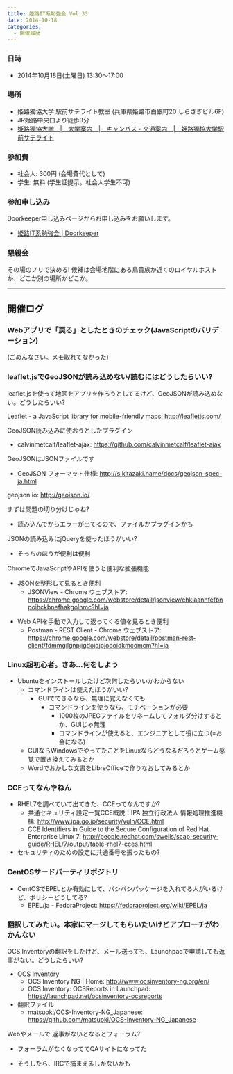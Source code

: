 ```yaml
---
title: 姫路IT系勉強会 Vol.33
date: 2014-10-18
categories:
  - 開催履歴
---
```


### 日時

-   2014年10月18日(土曜日) 13:30～17:00

### 場所


-   姫路獨協大学 駅前サテライト教室 (兵庫県姫路市白銀町20 しらさぎビル6F)
-   JR姫路中央口より徒歩3分
-   [姫路獨協大学　|　大学案内　|　キャンパス・交通案内　|　姫路獨協大学駅前サテライト](http://www.himeji-du.ac.jp/access/satellite/)

### 参加費

-   社会人: 300円 (会場費代として)
-   学生: 無料 (学生証提示。社会人学生不可)

### 参加申し込み

Doorkeeper申し込みページからお申し込みをお願いします。

-   [姫路IT系勉強会 | Doorkeeper](http://histudy.doorkeeper.jp/)

### 懇親会

その場のノリで決める!
候補は会場地階にある鳥貴族か近くのロイヤルホストか、どこか別の場所かどこか。

------------------------------------------------------------------------

開催ログ
--------

### Webアプリで「戻る」としたときのチェック(JavaScriptのバリデーション)

(ごめんなさい。メモ取れてなかった)

### leaflet.jsでGeoJSONが読み込めない/読むにはどうしたらいい?

leaflet.jsを使って地図をアプリを作ろうとしてるけど、GeoJSONが読み込めない。どうしたらいい?

Leaflet - a JavaScript library for mobile-friendly maps: <http://leafletjs.com/>

GeoJSON読み込みに使おうとしたプラグイン

-   calvinmetcalf/leaflet-ajax: <https://github.com/calvinmetcalf/leaflet-ajax>

GeoJSONはJSONファイルです

-   GeoJSON フォーマット仕様: <http://s.kitazaki.name/docs/geojson-spec-ja.html>

geojson.io: <http://geojson.io/>

まずは問題の切り分けじゃね?

-   読み込んでからエラーが出てるので、ファイルかプラグインかも

JSONの読み込みにjQueryを使ったほうがいい?

-   そっちのほうが便利は便利

ChromeでJavaScriptやAPIを使うと便利な拡張機能

-   JSONを整形して見るとき便利
    -   JSONView - Chrome ウェブストア: <https://chrome.google.com/webstore/detail/jsonview/chklaanhfefbnpoihckbnefhakgolnmc?hl=ja>

<!-- -->

-   Web APIを手動で入力して返ってくる値を見るとき便利
    -   Postman - REST Client - Chrome ウェブストア: <https://chrome.google.com/webstore/detail/postman-rest-client/fdmmgilgnpjigdojojpjoooidkmcomcm?hl=ja>

### Linux超初心者。さあ…何をしよう

-   Ubuntuをインストールしたけど次何したらいいかわからない
    -   コマンドラインは使えたほうがいい?
        -   GUIでできるなら、無理に覚えなくても
            -   コマンドラインを使うなら、モチベーションが必要
                -   1000枚のJPEGファイルをリネームしてフォルダ分けするとか、GUIじゃ無理
                -   コマンドラインが使えると、エンジニアとして役に立つ(=お金になる)
    -   GUIならWindowsでやってたことをLinuxならどうなるだろうとゲーム感覚で置き換えてみるとか
    -   Wordでおかしな文書をLibreOfficeで作りなおしてみるとか

### CCEってなんやねん

-   RHEL7を調べていて出てきた、CCEってなんですか?
    -   共通セキュリティ設定一覧CCE概説：IPA 独立行政法人 情報処理推進機構: <http://www.ipa.go.jp/security/vuln/CCE.html>
    -   CCE Identifiers in Guide to the Secure Configuration of Red Hat Enterprise Linux 7: <http://people.redhat.com/swells/scap-security-guide/RHEL/7/output/table-rhel7-cces.html>
-   セキュリティのための設定に共通番号を振ったもの?

### CentOSサードパーティリポジトリ

-   CentOSでEPELとか有効にして、バシバシパッケージを入れてる人がいるけど、ポリシーどうしてる?
    -   EPEL/ja - FedoraProject: <https://fedoraproject.org/wiki/EPEL/ja>

### 翻訳してみたい。本家にマージしてもらいたいけどアプローチがわかんない

OCS Inventoryの翻訳をしたけど、メール送っても、Launchpadで申請しても返事がない。どうしたらいい?

-   OCS Inventory
    -   OCS Inventory NG | Home: <http://www.ocsinventory-ng.org/en/>
    -   OCS Inventory: OCSReports in Launchpad: <https://launchpad.net/ocsinventory-ocsreports>
-   翻訳ファイル
    -   matsuoki/OCS-Inventory-NG\_Japanese: <https://github.com/matsuoki/OCS-Inventory-NG_Japanese>

Webやメールで 返事がないとなるとフォーラム?

-   フォーラムがなくなっててQAサイトになってた

<!-- -->

-   そうしたら、IRCで捕まえるしかないかも

